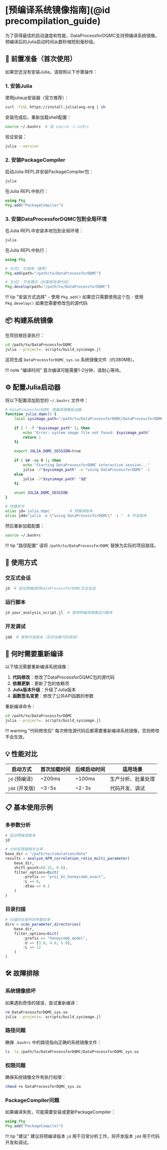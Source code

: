 # [预编译系统镜像指南](@id precompilation_guide)

为了获得最佳的启动速度和性能，DataProcessforDQMC支持预编译系统镜像。预编译后的Julia启动时间从数秒缩短到毫秒级。

## 🚀 前置准备（首次使用）

如果您还没有安装Julia，请按照以下步骤操作：

### 1. 安装Julia

使用juliaup安装器（官方推荐）：

```bash
curl -fsSL https://install.julialang.org | sh
```

安装完成后，重新加载shell配置：
```bash
source ~/.bashrc  # 或 source ~/.zshrc
```

验证安装：
```bash
julia --version
```

### 2. 安装PackageCompiler

启动Julia REPL并安装PackageCompiler包：

```bash
julia
```

在Julia REPL中执行：
```julia
using Pkg
Pkg.add("PackageCompiler")
```

### 3. 安装DataProcessforDQMC包到全局环境

在Julia REPL中安装本地包到全局环境：

```bash
julia
```

在Julia REPL中执行：

```julia
using Pkg

# 方式1：仅使用（推荐）
Pkg.add(path="/path/to/DataProcessforDQMC")

# 方式2：开发模式（如需修改源代码）
Pkg.develop(path="/path/to/DataProcessforDQMC")
```

!!! tip "安装方式选择"
    - 使用 `Pkg.add()` 如果您只需要使用这个包
    - 使用 `Pkg.develop()` 如果您需要修改包的源代码

## 📦 构建系统镜像

在项目根目录执行：

```bash
cd /path/to/DataProcessforDQMC
julia --project=. scripts/build_sysimage.jl
```

这将生成 `DataProcessforDQMC_sys.so` 系统镜像文件（约380MB）。

!!! note "编译时间"
    首次编译可能需要1-2分钟，请耐心等待。

## ⚙️ 配置Julia启动器

将以下配置添加到您的 `~/.bashrc` 文件中：

```bash
# DataProcessforDQMC 预编译镜像启动器
function julia_dqmc() {
    local sysimage_path="/path/to/DataProcessforDQMC/DataProcessforDQMC_sys.so"
    
    if [ ! -f "$sysimage_path" ]; then
        echo "Error: system image file not found: $sysimage_path"
        return 1
    fi
    
    export JULIA_DQMC_SESSION=true
    
    if [ $# -eq 0 ]; then
        echo "Starting DataProcessforDQMC interactive session..."
        julia -J"$sysimage_path" -e "using DataProcessforDQMC" -i
    else
        julia -J"$sysimage_path" "$@"
    fi
    
    unset JULIA_DQMC_SESSION
}

# 快捷命令
alias jd='julia_dqmc'        # 预编译版本
alias jdd="julia -e \"using DataProcessforDQMC\" -i "  # 开发版本
```

然后重新加载配置：
```bash
source ~/.bashrc
```

!!! tip "路径配置"
    请将 `/path/to/DataProcessforDQMC` 替换为实际的项目路径。

## 🎯 使用方式

### 交互式会话
```bash
jd  # 启动预编译的DataProcessforDQMC交互会话
```

### 运行脚本
```bash
jd your_analysis_script.jl  # 使用预编译镜像运行脚本
```

### 开发调试
```bash
jdd  # 使用开发版本（实时加载代码修改）
```

## 🔄 何时需要重新编译

以下情况需要重新编译系统镜像：

1. **代码修改**：修改了DataProcessforDQMC包的源代码
2. **依赖更新**：更新了包的依赖项  
3. **Julia版本升级**：升级了Julia版本
4. **函数签名变更**：修改了公共API函数的参数

重新编译命令：
```bash
cd /path/to/DataProcessforDQMC
julia --project=. scripts/build_sysimage.jl
```

!!! warning "代码修改后"
    每次修改源代码后都需要重新编译系统镜像，否则修改不会生效。

## 💡 性能对比

| 启动方式 | 首次加载时间 | 后续启动时间 | 适用场景 |
|---------|-------------|-------------|----------|
| `jd` (预编译) | ~200ms | ~100ms | 生产分析、批量处理 |
| `jdd` (开发版) | ~3-5s | ~2-3s | 代码开发、调试 |

## 📋 基本使用示例

### 多参数分析
```julia
# 启动预编译版本
jd

# 分析反铁磁相关比率
base_dir = "/path/to/simulation/data"
results = analyze_AFM_correlation_ratio_multi_parameter(
    base_dir,
    shift_point=(0.25, 0.0),
    filter_options=Dict(
        :prefix => "proj_bt_honeycomb_exact",
        :L => 6,
        :dtau => 0.1
    )
)
```

### 目录扫描
```julia
# 扫描符合条件的参数目录
dirs = scan_parameter_directories(
    base_dir,
    filter_options=Dict(
        :prefix => "honeycomb_model",
        :U => [3.0, 4.0, 5.0],
        :L => 12
    )
)
```

## 🛠️ 故障排除

### 系统镜像损坏
如果遇到奇怪的错误，尝试重新编译：
```bash
rm DataProcessforDQMC_sys.so
julia --project=. scripts/build_sysimage.jl
```

### 路径问题
确保 `.bashrc` 中的路径指向正确的系统镜像文件：
```bash
ls -la /path/to/DataProcessforDQMC/DataProcessforDQMC_sys.so
```

### 权限问题
确保系统镜像文件有执行权限：
```bash
chmod +x DataProcessforDQMC_sys.so
```

### PackageCompiler问题
如果编译失败，可能需要安装或更新PackageCompiler：
```julia
using Pkg
Pkg.add("PackageCompiler")
```

!!! tip "建议"
    建议将预编译版本 `jd` 用于日常分析工作，将开发版本 `jdd` 用于代码开发和调试。

